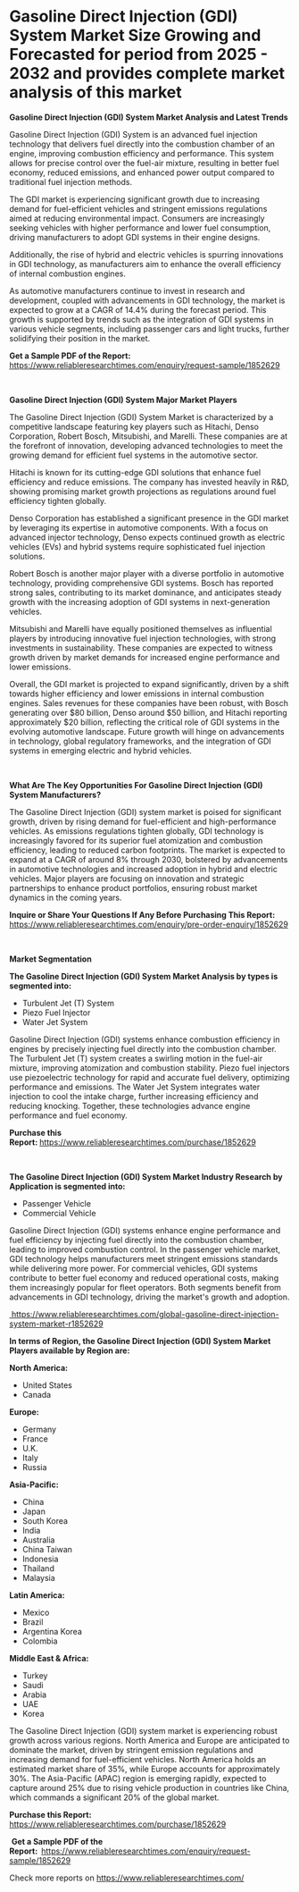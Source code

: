 <p><h1>Gasoline Direct Injection (GDl) System Market Size Growing and Forecasted for period from 2025 - 2032 and provides complete market analysis of this market</h1></p><p><strong>Gasoline Direct Injection (GDl) System Market Analysis and Latest Trends</strong></p>
<p><p>Gasoline Direct Injection (GDI) System is an advanced fuel injection technology that delivers fuel directly into the combustion chamber of an engine, improving combustion efficiency and performance. This system allows for precise control over the fuel-air mixture, resulting in better fuel economy, reduced emissions, and enhanced power output compared to traditional fuel injection methods. </p><p>The GDI market is experiencing significant growth due to increasing demand for fuel-efficient vehicles and stringent emissions regulations aimed at reducing environmental impact. Consumers are increasingly seeking vehicles with higher performance and lower fuel consumption, driving manufacturers to adopt GDI systems in their engine designs. </p><p>Additionally, the rise of hybrid and electric vehicles is spurring innovations in GDI technology, as manufacturers aim to enhance the overall efficiency of internal combustion engines. </p><p>As automotive manufacturers continue to invest in research and development, coupled with advancements in GDI technology, the market is expected to grow at a CAGR of 14.4% during the forecast period. This growth is supported by trends such as the integration of GDI systems in various vehicle segments, including passenger cars and light trucks, further solidifying their position in the market.</p></p>
<p><strong>Get a Sample PDF of the Report:&nbsp;</strong> <a href="https://www.reliableresearchtimes.com/enquiry/request-sample/1852629?utm_campaign=2205&utm_medium=2&utm_source=Github&utm_content=ia&utm_term=26032025&utm_id=gasoline-direct-injection-gdl-system">https://www.reliableresearchtimes.com/enquiry/request-sample/1852629</a></p>
<p>&nbsp;</p>
<p><strong>Gasoline Direct Injection (GDl) System Major Market Players</strong></p>
<p><p>The Gasoline Direct Injection (GDI) System Market is characterized by a competitive landscape featuring key players such as Hitachi, Denso Corporation, Robert Bosch, Mitsubishi, and Marelli. These companies are at the forefront of innovation, developing advanced technologies to meet the growing demand for efficient fuel systems in the automotive sector.</p><p>Hitachi is known for its cutting-edge GDI solutions that enhance fuel efficiency and reduce emissions. The company has invested heavily in R&D, showing promising market growth projections as regulations around fuel efficiency tighten globally.</p><p>Denso Corporation has established a significant presence in the GDI market by leveraging its expertise in automotive components. With a focus on advanced injector technology, Denso expects continued growth as electric vehicles (EVs) and hybrid systems require sophisticated fuel injection solutions.</p><p>Robert Bosch is another major player with a diverse portfolio in automotive technology, providing comprehensive GDI systems. Bosch has reported strong sales, contributing to its market dominance, and anticipates steady growth with the increasing adoption of GDI systems in next-generation vehicles.</p><p>Mitsubishi and Marelli have equally positioned themselves as influential players by introducing innovative fuel injection technologies, with strong investments in sustainability. These companies are expected to witness growth driven by market demands for increased engine performance and lower emissions.</p><p>Overall, the GDI market is projected to expand significantly, driven by a shift towards higher efficiency and lower emissions in internal combustion engines. Sales revenues for these companies have been robust, with Bosch generating over $80 billion, Denso around $50 billion, and Hitachi reporting approximately $20 billion, reflecting the critical role of GDI systems in the evolving automotive landscape. Future growth will hinge on advancements in technology, global regulatory frameworks, and the integration of GDI systems in emerging electric and hybrid vehicles.</p></p>
<p>&nbsp;</p>
<p><strong>What Are The Key Opportunities For Gasoline Direct Injection (GDl) System Manufacturers?</strong></p>
<p><p>The Gasoline Direct Injection (GDI) system market is poised for significant growth, driven by rising demand for fuel-efficient and high-performance vehicles. As emissions regulations tighten globally, GDI technology is increasingly favored for its superior fuel atomization and combustion efficiency, leading to reduced carbon footprints. The market is expected to expand at a CAGR of around 8% through 2030, bolstered by advancements in automotive technologies and increased adoption in hybrid and electric vehicles. Major players are focusing on innovation and strategic partnerships to enhance product portfolios, ensuring robust market dynamics in the coming years.</p></p>
<p><strong>Inquire or Share Your Questions If Any Before Purchasing This Report:</strong> <a href="https://www.reliableresearchtimes.com/enquiry/pre-order-enquiry/1852629?utm_campaign=2205&utm_medium=2&utm_source=Github&utm_content=ia&utm_term=26032025&utm_id=gasoline-direct-injection-gdl-system">https://www.reliableresearchtimes.com/enquiry/pre-order-enquiry/1852629</a></p>
<p>&nbsp;</p>
<p><strong>Market Segmentation</strong></p>
<p><strong>The Gasoline Direct Injection (GDl) System Market Analysis by types is segmented into:</strong></p>
<p><ul><li>Turbulent Jet (T) System</li><li>Piezo Fuel Injector</li><li>Water Jet System</li></ul></p>
<p><p>Gasoline Direct Injection (GDI) systems enhance combustion efficiency in engines by precisely injecting fuel directly into the combustion chamber. The Turbulent Jet (T) system creates a swirling motion in the fuel-air mixture, improving atomization and combustion stability. Piezo fuel injectors use piezoelectric technology for rapid and accurate fuel delivery, optimizing performance and emissions. The Water Jet System integrates water injection to cool the intake charge, further increasing efficiency and reducing knocking. Together, these technologies advance engine performance and fuel economy.</p></p>
<p><strong>Purchase this Report:&nbsp;</strong><a href="https://www.reliableresearchtimes.com/purchase/1852629?utm_campaign=2205&utm_medium=2&utm_source=Github&utm_content=ia&utm_term=26032025&utm_id=gasoline-direct-injection-gdl-system">https://www.reliableresearchtimes.com/purchase/1852629</a></p>
<p>&nbsp;</p>
<p><strong>The Gasoline Direct Injection (GDl) System Market Industry Research by Application is segmented into:</strong></p>
<p><ul><li>Passenger Vehicle</li><li>Commercial Vehicle</li></ul></p>
<p><p>Gasoline Direct Injection (GDI) systems enhance engine performance and fuel efficiency by injecting fuel directly into the combustion chamber, leading to improved combustion control. In the passenger vehicle market, GDI technology helps manufacturers meet stringent emissions standards while delivering more power. For commercial vehicles, GDI systems contribute to better fuel economy and reduced operational costs, making them increasingly popular for fleet operators. Both segments benefit from advancements in GDI technology, driving the market's growth and adoption.</p></p>
<p><a href="https://www.reliableresearchtimes.com/global-gasoline-direct-injection-system-market-r1852629?utm_campaign=2205&utm_medium=2&utm_source=Github&utm_content=ia&utm_term=26032025&utm_id=gasoline-direct-injection-gdl-system">&nbsp;https://www.reliableresearchtimes.com/global-gasoline-direct-injection-system-market-r1852629</a></p>
<p><strong>In terms of Region, the Gasoline Direct Injection (GDl) System Market Players available by Region are:</strong></p>
<p>
    <p> <strong> North America: </strong>
        <ul>
            <li>United States</li>
            <li>Canada</li>
        </ul>
        </p> 
    <p> <strong> Europe: </strong>
        <ul>
            <li>Germany</li>
            <li>France</li>
            <li>U.K.</li>
            <li>Italy</li>
            <li>Russia</li>
        </ul>
        </p> 
    <p> <strong> Asia-Pacific: </strong>
        <ul>
            <li>China</li>
            <li>Japan</li>
            <li>South Korea</li>
            <li>India</li>
            <li>Australia</li>
            <li>China Taiwan</li>
            <li>Indonesia</li>
            <li>Thailand</li>
            <li>Malaysia</li>
        </ul>
        </p> 
    <p> <strong> Latin America: </strong>
        <ul>
            <li>Mexico</li>
            <li>Brazil</li>
            <li>Argentina Korea</li>
            <li>Colombia</li>
        </ul>
        </p> 
    <p> <strong> Middle East & Africa: </strong>
        <ul>
            <li>Turkey</li>
            <li>Saudi</li>
            <li>Arabia</li>
            <li>UAE</li>
            <li>Korea</li>
        </ul>
    </p>
    </p>
<p><p>The Gasoline Direct Injection (GDI) system market is experiencing robust growth across various regions. North America and Europe are anticipated to dominate the market, driven by stringent emission regulations and increasing demand for fuel-efficient vehicles. North America holds an estimated market share of 35%, while Europe accounts for approximately 30%. The Asia-Pacific (APAC) region is emerging rapidly, expected to capture around 25% due to rising vehicle production in countries like China, which commands a significant 20% of the global market.</p></p>
<p><strong>Purchase this Report: </strong><a href="https://www.reliableresearchtimes.com/purchase/1852629?utm_campaign=2205&utm_medium=2&utm_source=Github&utm_content=ia&utm_term=26032025&utm_id=gasoline-direct-injection-gdl-system">https://www.reliableresearchtimes.com/purchase/1852629</a></p>
<p>&nbsp;<strong>Get a Sample PDF of the Report:&nbsp;&nbsp;</strong><a href="https://www.reliableresearchtimes.com/enquiry/request-sample/1852629?utm_campaign=2205&utm_medium=2&utm_source=Github&utm_content=ia&utm_term=26032025&utm_id=gasoline-direct-injection-gdl-system">https://www.reliableresearchtimes.com/enquiry/request-sample/1852629</a></p>
<p><strong></strong></p>
<p>Check more reports on <a href="https://www.reliableresearchtimes.com/?utm_campaign=2205&utm_medium=2&utm_source=Github&utm_content=ia&utm_term=26032025&utm_id=gasoline-direct-injection-gdl-system">https://www.reliableresearchtimes.com/</a></p>